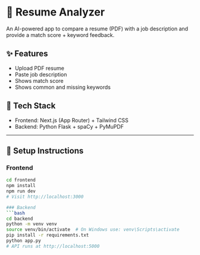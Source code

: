 # 📄 Resume Analyzer

An AI-powered app to compare a resume (PDF) with a job description and provide a match score + keyword feedback.

## ✨ Features
- Upload PDF resume
- Paste job description
- Shows match score
- Shows common and missing keywords

## 🔧 Tech Stack
- Frontend: Next.js (App Router) + Tailwind CSS
- Backend: Python Flask + spaCy + PyMuPDF

---

## 🚀 Setup Instructions

### Frontend
```bash
cd frontend
npm install
npm run dev
# Visit http://localhost:3000

### Backend
```bash
cd backend
python -m venv venv
source venv/bin/activate  # On Windows use: venv\Scripts\activate
pip install -r requirements.txt
python app.py
# API runs at http://localhost:5000
```
